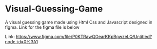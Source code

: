 # Visual-Guessing-Game
A visual guessing game made using Html Css and Javascript designed in figma. Link for the figma file is below

Link: https://www.figma.com/file/P0KTRawQOearKKpBqwzeLQ/Untitled?node-id=0%3A1
